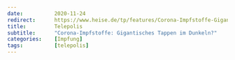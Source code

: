 ```yaml
---
date:          2020-11-24
redirect:      https://www.heise.de/tp/features/Corona-Impfstoffe-Gigantisches-Tappen-im-Dunkeln-4969117.html
title:         Telepolis
subtitle:      "Corona-Impfstoffe: Gigantisches Tappen im Dunkeln?"
categories:    [Impfung]
tags:          [telepolis]
---
```

